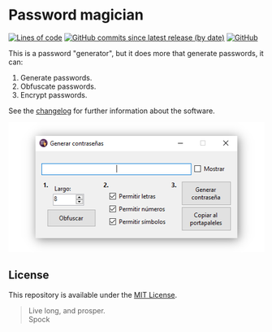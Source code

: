 # Password magician
<!-- #region Shields -->
[![Lines of code](https://img.shields.io/tokei/lines/github/nico-castell/Password-Magician?color=yellow&label=Lines%20of%20code)](https://github.com/nico-castell/Password-Magician)
[![GitHub commits since latest release (by date)](https://img.shields.io/github/commits-since/nico-castell/Password-Magician/latest?color=yellow&label=Commits%20since%20last%20release)](https://github.com/nico-castell/Password-Magician/commits)
[![GitHub](https://img.shields.io/github/license/nico-castell/Password-Magician?color=yellow&label=License)](LICENSE)
<!-- #endregion -->

This is a password "generator", but it does more that generate passwords, it can:

1. Generate passwords.
2. Obfuscate passwords.
3. Encrypt passwords.

See the [changelog](CHANGELOG.md) for further information about the software.

<p align="center">
  <img width="512" height="256" src="assets/screenshot.png">
</p>

## License

This repository is available under the [MIT License](LICENSE).

> Live long, and prosper.  
> Spock
